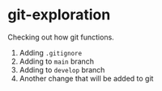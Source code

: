 # git-exploration

Checking out how git functions.

1.  Adding `.gitignore`
1.  Adding to `main` branch
1.  Adding to `develop` branch
1.  Another change that will be added to git
